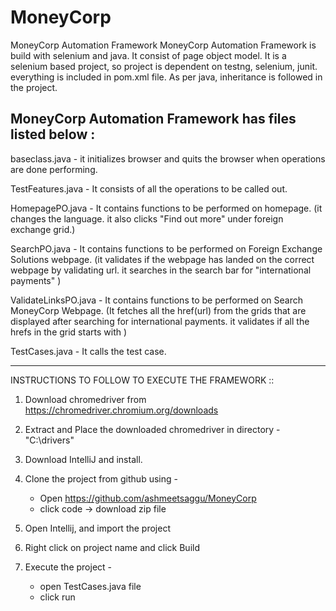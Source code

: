 # MoneyCorp
MoneyCorp Automation Framework
MoneyCorp Automation Framework is build with selenium and java.  It consist of page object model. 
It is a selenium based project, so project is dependent on testng, selenium, junit. everything is included in pom.xml file.
As per java, inheritance is followed in the project. 



MoneyCorp Automation Framework has files listed below :
-------------------------------------------------------
baseclass.java - it initializes browser and quits the browser when operations are done performing.

TestFeatures.java - It consists of all the operations to be called out.

HomepagePO.java - It contains functions to be performed on homepage. 
                  (it changes the language. it also clicks "Find out more" under foreign exchange grid.)
                
SearchPO.java - It contains functions to be performed on Foreign Exchange Solutions webpage. 
                (it validates if the webpage has landed on the correct webpage by validating url. it searches in the search bar for "international payments" )
                
ValidateLinksPO.java - It contains functions to be performed on Search MoneyCorp Webpage.
                       (It fetches all the href(url) from the grids that are displayed after searching for international payments. it validates if all the hrefs in the grid starts with )
                       
TestCases.java - It calls the test case.

----------------------------------------------------------------


INSTRUCTIONS TO FOLLOW TO EXECUTE THE FRAMEWORK ::
1. Download chromedriver from https://chromedriver.chromium.org/downloads
2. Extract and Place the downloaded chromedriver in directory - "C:\drivers\"

3. Download IntelliJ and install.

4. Clone the project from github using -
    - Open https://github.com/ashmeetsaggu/MoneyCorp
    - click code -> download zip file
    
6. Open Intellij, and import the project
7. Right click on project name and click Build 
8. Execute the project -
    - open TestCases.java file 
    - click run

